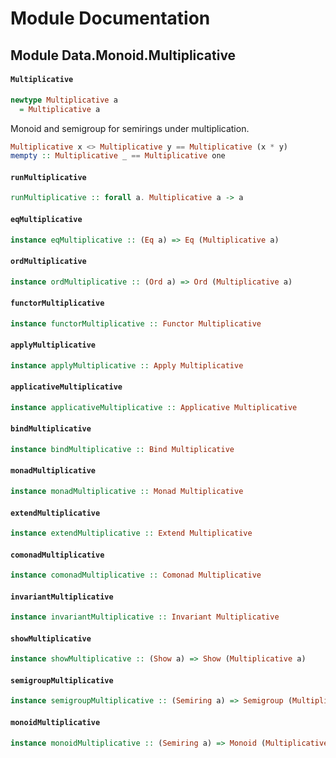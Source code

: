 # Module Documentation

## Module Data.Monoid.Multiplicative

#### `Multiplicative`

``` purescript
newtype Multiplicative a
  = Multiplicative a
```

Monoid and semigroup for semirings under multiplication.

``` purescript
Multiplicative x <> Multiplicative y == Multiplicative (x * y)
mempty :: Multiplicative _ == Multiplicative one
```

#### `runMultiplicative`

``` purescript
runMultiplicative :: forall a. Multiplicative a -> a
```


#### `eqMultiplicative`

``` purescript
instance eqMultiplicative :: (Eq a) => Eq (Multiplicative a)
```


#### `ordMultiplicative`

``` purescript
instance ordMultiplicative :: (Ord a) => Ord (Multiplicative a)
```


#### `functorMultiplicative`

``` purescript
instance functorMultiplicative :: Functor Multiplicative
```


#### `applyMultiplicative`

``` purescript
instance applyMultiplicative :: Apply Multiplicative
```


#### `applicativeMultiplicative`

``` purescript
instance applicativeMultiplicative :: Applicative Multiplicative
```


#### `bindMultiplicative`

``` purescript
instance bindMultiplicative :: Bind Multiplicative
```


#### `monadMultiplicative`

``` purescript
instance monadMultiplicative :: Monad Multiplicative
```


#### `extendMultiplicative`

``` purescript
instance extendMultiplicative :: Extend Multiplicative
```


#### `comonadMultiplicative`

``` purescript
instance comonadMultiplicative :: Comonad Multiplicative
```


#### `invariantMultiplicative`

``` purescript
instance invariantMultiplicative :: Invariant Multiplicative
```


#### `showMultiplicative`

``` purescript
instance showMultiplicative :: (Show a) => Show (Multiplicative a)
```


#### `semigroupMultiplicative`

``` purescript
instance semigroupMultiplicative :: (Semiring a) => Semigroup (Multiplicative a)
```


#### `monoidMultiplicative`

``` purescript
instance monoidMultiplicative :: (Semiring a) => Monoid (Multiplicative a)
```




